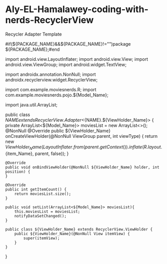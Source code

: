 # Aly-EL-Hamalawey-coding-with-nerds-RecyclerView
Recycler Adapter Template 

#if(${PACKAGE_NAME}&&${PACKAGE_NAME}!="")package ${PACKAGE_NAME};#end

import android.view.LayoutInflater;
import android.view.View;
import android.view.ViewGroup;
import android.widget.TextView;

import androidx.annotation.NonNull;
import androidx.recyclerview.widget.RecyclerView;

import com.example.moviesnerds.R;
import com.example.moviesnerds.pojo.${Model_Name};

import java.util.ArrayList;

public class ${NAME} extends RecyclerView.Adapter<${NAME}.${ViewHolder_Name}> {
    private ArrayList<${Model_Name}> moviesList = new ArrayList<>();
    @NonNull
    @Override
    public ${ViewHolder_Name} onCreateViewHolder(@NonNull ViewGroup parent, int viewType) {
        return new ${ViewHolder_Name}(LayoutInflater.from(parent.getContext()).inflate(R.layout.${item_Name}, parent, false));
    }

    @Override
    public void onBindViewHolder(@NonNull ${ViewHolder_Name} holder, int position) {
    }

    @Override
    public int getItemCount() {
        return moviesList.size();
    }

    public void setList(ArrayList<${Model_Name}> moviesList){
        this.moviesList = moviesList;
        notifyDataSetChanged();
    }

    public class ${ViewHolder_Name} extends RecyclerView.ViewHolder {
        public ${ViewHolder_Name}(@NonNull View itemView) {
            super(itemView);
        }
    }
}

